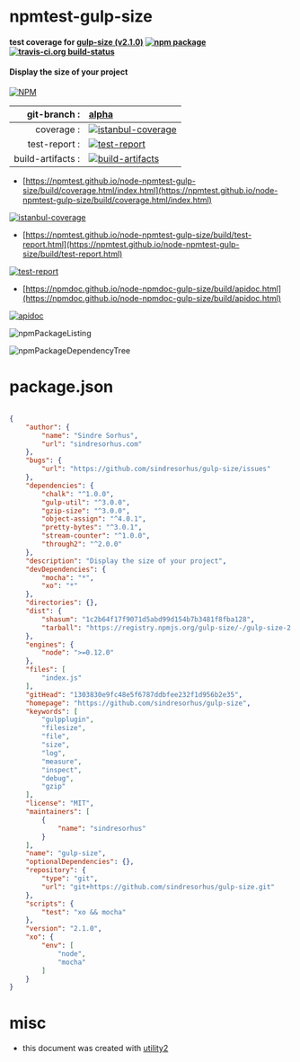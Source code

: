 # npmtest-gulp-size

#### test coverage for  [gulp-size (v2.1.0)](https://github.com/sindresorhus/gulp-size)  [![npm package](https://img.shields.io/npm/v/npmtest-gulp-size.svg?style=flat-square)](https://www.npmjs.org/package/npmtest-gulp-size) [![travis-ci.org build-status](https://api.travis-ci.org/npmtest/node-npmtest-gulp-size.svg)](https://travis-ci.org/npmtest/node-npmtest-gulp-size)

#### Display the size of your project

[![NPM](https://nodei.co/npm/gulp-size.png?downloads=true&downloadRank=true&stars=true)](https://www.npmjs.com/package/gulp-size)

| git-branch : | [alpha](https://github.com/npmtest/node-npmtest-gulp-size/tree/alpha)|
|--:|:--|
| coverage : | [![istanbul-coverage](https://npmtest.github.io/node-npmtest-gulp-size/build/coverage.badge.svg)](https://npmtest.github.io/node-npmtest-gulp-size/build/coverage.html/index.html)|
| test-report : | [![test-report](https://npmtest.github.io/node-npmtest-gulp-size/build/test-report.badge.svg)](https://npmtest.github.io/node-npmtest-gulp-size/build/test-report.html)|
| build-artifacts : | [![build-artifacts](https://npmtest.github.io/node-npmtest-gulp-size/glyphicons_144_folder_open.png)](https://github.com/npmtest/node-npmtest-gulp-size/tree/gh-pages/build)|

- [https://npmtest.github.io/node-npmtest-gulp-size/build/coverage.html/index.html](https://npmtest.github.io/node-npmtest-gulp-size/build/coverage.html/index.html)

[![istanbul-coverage](https://npmtest.github.io/node-npmtest-gulp-size/build/screenCapture.buildCi.browser.%252Ftmp%252Fbuild%252Fcoverage.lib.html.png)](https://npmtest.github.io/node-npmtest-gulp-size/build/coverage.html/index.html)

- [https://npmtest.github.io/node-npmtest-gulp-size/build/test-report.html](https://npmtest.github.io/node-npmtest-gulp-size/build/test-report.html)

[![test-report](https://npmtest.github.io/node-npmtest-gulp-size/build/screenCapture.buildCi.browser.%252Ftmp%252Fbuild%252Ftest-report.html.png)](https://npmtest.github.io/node-npmtest-gulp-size/build/test-report.html)

- [https://npmdoc.github.io/node-npmdoc-gulp-size/build/apidoc.html](https://npmdoc.github.io/node-npmdoc-gulp-size/build/apidoc.html)

[![apidoc](https://npmdoc.github.io/node-npmdoc-gulp-size/build/screenCapture.buildCi.browser.%252Ftmp%252Fbuild%252Fapidoc.html.png)](https://npmdoc.github.io/node-npmdoc-gulp-size/build/apidoc.html)

![npmPackageListing](https://npmtest.github.io/node-npmtest-gulp-size/build/screenCapture.npmPackageListing.svg)

![npmPackageDependencyTree](https://npmtest.github.io/node-npmtest-gulp-size/build/screenCapture.npmPackageDependencyTree.svg)



# package.json

```json

{
    "author": {
        "name": "Sindre Sorhus",
        "url": "sindresorhus.com"
    },
    "bugs": {
        "url": "https://github.com/sindresorhus/gulp-size/issues"
    },
    "dependencies": {
        "chalk": "^1.0.0",
        "gulp-util": "^3.0.0",
        "gzip-size": "^3.0.0",
        "object-assign": "^4.0.1",
        "pretty-bytes": "^3.0.1",
        "stream-counter": "^1.0.0",
        "through2": "^2.0.0"
    },
    "description": "Display the size of your project",
    "devDependencies": {
        "mocha": "*",
        "xo": "*"
    },
    "directories": {},
    "dist": {
        "shasum": "1c2b64f17f9071d5abd99d154b7b3481f8fba128",
        "tarball": "https://registry.npmjs.org/gulp-size/-/gulp-size-2.1.0.tgz"
    },
    "engines": {
        "node": ">=0.12.0"
    },
    "files": [
        "index.js"
    ],
    "gitHead": "1303830e9fc48e5f6787ddbfee232f1d956b2e35",
    "homepage": "https://github.com/sindresorhus/gulp-size",
    "keywords": [
        "gulpplugin",
        "filesize",
        "file",
        "size",
        "log",
        "measure",
        "inspect",
        "debug",
        "gzip"
    ],
    "license": "MIT",
    "maintainers": [
        {
            "name": "sindresorhus"
        }
    ],
    "name": "gulp-size",
    "optionalDependencies": {},
    "repository": {
        "type": "git",
        "url": "git+https://github.com/sindresorhus/gulp-size.git"
    },
    "scripts": {
        "test": "xo && mocha"
    },
    "version": "2.1.0",
    "xo": {
        "env": [
            "node",
            "mocha"
        ]
    }
}
```



# misc
- this document was created with [utility2](https://github.com/kaizhu256/node-utility2)

